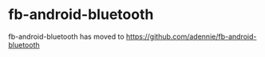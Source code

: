 fb-android-bluetooth
====================

fb-android-bluetooth has moved to https://github.com/adennie/fb-android-bluetooth

